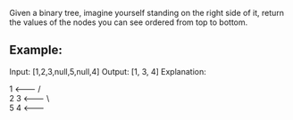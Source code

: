 Given a binary tree, imagine yourself standing on the right side of it, return the values of the nodes you can see ordered from top to bottom.

## Example:

Input: [1,2,3,null,5,null,4]
Output: [1, 3, 4]
Explanation:

   1            <---
 /   \
2     3         <---
 \     \
  5     4       <---
